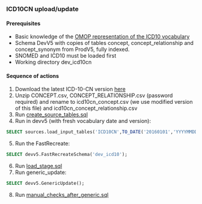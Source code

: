 ### ICD10CN upload/update

#### Prerequisites
- Basic knowledge of the [OMOP representation of the ICD10 vocabulary](https://www.ohdsi.org/web/wiki/doku.php?id=documentation:vocabulary:icd10gm)
- Schema DevV5 with copies of tables concept, concept_relationship and concept_synonym from ProdV5, fully indexed.
- SNOMED and ICD10 must be loaded first
- Working directory dev_icd10cn
#### Sequence of actions
1. Download the latest ICD-10-CN version [here](https://github.com/ohdsi-china/Phase1Testing)
2. Unzip CONCEPT.csv, CONCEPT_RELATIONSHIP.csv (password required) and rename to icd10cn_concept.csv (we use modified version of this file) and icd10cn_concept_relationship.csv
3. Run [create_source_tables.sql](https://github.com/OHDSI/Vocabulary-v5.0/blob/master/ICD10CN/create_source_tables.sql)
4. Run in devv5 (with fresh vocabulary date and version): 
```sql
SELECT sources.load_input_tables('ICD10CN',TO_DATE('20160101','YYYYMMDD'),'2016 Release');
```
5. Run the FastRecreate:
```sql
SELECT devv5.FastRecreateSchema('dev_icd10'); 
```
6. Run [load_stage.sql](https://github.com/OHDSI/Vocabulary-v5.0/blob/master/ICD10CN/load_stage.sql)
7. Run generic_update: 
```sql
SELECT devv5.GenericUpdate();
```
8. Run [manual_checks_after_generic.sql](https://github.com/OHDSI/Vocabulary-v5.0/blob/master/working/manual_checks_after_generic.sql)
